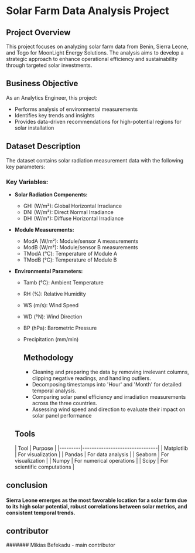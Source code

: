 
# Solar Farm Data Analysis Project

## Project Overview
This project focuses on analyzing solar farm data from Benin, Sierra Leone, and Togo for MoonLight Energy Solutions. The analysis aims to develop a strategic approach to enhance operational efficiency and sustainability through targeted solar investments.

## Business Objective
As an Analytics Engineer, this project:
- Performs analysis of environmental measurements
- Identifies key trends and insights
- Provides data-driven recommendations for high-potential regions for solar installation


## Dataset Description
The dataset contains solar radiation measurement data with the following key parameters:

### Key Variables:
- **Solar Radiation Components:**
  - GHI (W/m²): Global Horizontal Irradiance
  - DNI (W/m²): Direct Normal Irradiance
  - DHI (W/m²): Diffuse Horizontal Irradiance

- **Module Measurements:**
  - ModA (W/m²): Module/sensor A measurements
  - ModB (W/m²): Module/sensor B measurements
  - TModA (°C): Temperature of Module A
  - TModB (°C): Temperature of Module B

- **Environmental Parameters:**
  - Tamb (°C): Ambient Temperature
  - RH (%): Relative Humidity
  - WS (m/s): Wind Speed
  - WD (°N): Wind Direction
  - BP (hPa): Barometric Pressure
  - Precipitation (mm/min)
 
    ## Methodology
       - Cleaning and preparing the data by removing irrelevant columns, clipping negative readings, and handling outliers.
       - Decomposing timestamps into 'Hour' and 'Month' for detailed temporal analysis.
       - Comparing solar panel efficiency and irradiation measurements across the three countries.
       - Assessing wind speed and direction to evaluate their impact on solar panel performance

  ## Tools

  | Tool    | Purpose                        |
|---------|--------------------------------|
| Matplotlib | For visualization           |
| Pandas  | For data analysis              |
| Seaborn | For visualization              |
| Numpy   | For numerical operations       |
| Scipy   | For scientific computations    |

## conclusion
#### Sierra Leone emerges as the most favorable location for a solar farm due to its high solar potential, robust correlations between solar metrics, and consistent temporal trends.

## contributor 

####### Mikias Befekadu  - main contributor




